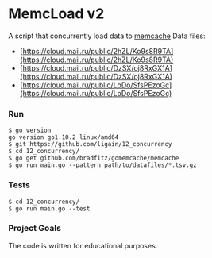 # MemcLoad v2
A script that concurrently load data to  [memcache](https://memcached.org/)  Data files:

-   [https://cloud.mail.ru/public/2hZL/Ko9s8R9TA](https://cloud.mail.ru/public/2hZL/Ko9s8R9TA)
-   [https://cloud.mail.ru/public/DzSX/oj8RxGX1A](https://cloud.mail.ru/public/DzSX/oj8RxGX1A)
-   [https://cloud.mail.ru/public/LoDo/SfsPEzoGc](https://cloud.mail.ru/public/LoDo/SfsPEzoGc)

### Run
```
$ go version
go version go1.10.2 linux/amd64
$ git https://github.com/ligain/12_concurrency
$ cd 12_concurrency/
$ go get github.com/bradfitz/gomemcache/memcache
$ go run main.go --pattern path/to/datafiles/*.tsv.gz
```
### Tests
```
$ cd 12_concurrency/
$ go run main.go --test
```

### Project Goals
The code is written for educational purposes.